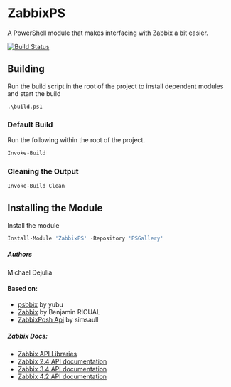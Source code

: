 # ZabbixPS

A PowerShell module that makes interfacing with Zabbix a bit easier.

[![Build Status](https://dev.azure.com/michaeldejulia/ZabbixPS/_apis/build/status/ZabbixPS?branchName=master)](https://dev.azure.com/michaeldejulia/ZabbixPS/_build/latest?definitionId=12&branchName=master)

## Building

Run the build script in the root of the project to install dependent modules and start the build

    .\build.ps1

### Default Build

Run the following within the root of the project.

```Powershell
Invoke-Build
```

### Cleaning the Output

```Powershell
Invoke-Build Clean
```

## Installing the Module

Install the module

```Powershell
Install-Module 'ZabbixPS' -Repository 'PSGallery'
```

##### Authors

Michael Dejulia

#### Based on:

- [psbbix](https://github.com/yubu/psbbix-zabbix-api) by yubu
- [Zabbix](https://onedrive.live.com/?cid=3b909e9df5dc497a&id=3B909E9DF5DC497A%213668&ithint=folder,psm1&authkey=!AJrwHxfukZT-ueA) by Benjamin RIOUAL
- [ZabbixPosh Api](https://zabbixposhapi.codeplex.com/) by simsaull

##### Zabbix Docs:

- [Zabbix API Libraries](http://zabbix.org/wiki/Docs/api/libraries)
- [Zabbix 2.4 API documentation](https://www.zabbix.com/documentation/2.4/manual/api)
- [Zabbix 3.4 API documentation](https://www.zabbix.com/documentation/3.4/manual/api)
- [Zabbix 4.2 API documentation](https://www.zabbix.com/documentation/4.2/manual/api)
